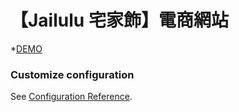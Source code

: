 # 【Jailulu 宅家飾】電商網站
*[DEMO](https://sharonlin5963.github.io/VueEcommerce/#/)

### Customize configuration
See [Configuration Reference](https://cli.vuejs.org/config/).
